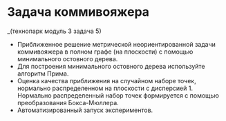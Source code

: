 # Задача коммивояжера
_(технопарк модуль 3 задача 5)
- Приближенное решение метрической неориентированной задачи коммивояжера в полном графе (на плоскости) с помощью минимального остовного дерева.
- Для построения минимального остовного дерева используйте алгоритм Прима.
- Оценка качества приближения на случайном наборе точек, нормально распределенном на плоскости с дисперсией 1. Нормально распределенный набор точек формируется с помощью преобразования Бокса-Мюллера.
- Автоматизированный запуск экспериментов.
